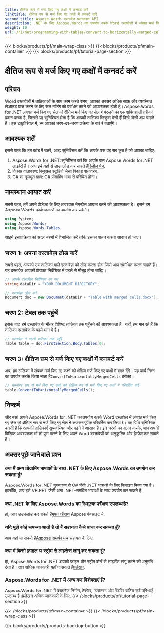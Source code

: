 ```yaml
---
title: क्षैतिज रूप से मर्ज किए गए कक्षों में कनवर्ट करें
linktitle: क्षैतिज रूप से मर्ज किए गए कक्षों में कनवर्ट करें
second_title: Aspose.Words दस्तावेज़ प्रसंस्करण API
description: .NET के लिए Aspose.Words का उपयोग करके Word दस्तावेज़ों में लंबवत मर्ज किए गए कक्षों को क्षैतिज रूप से मर्ज किए गए कक्षों में बदलें। निर्बाध तालिका लेआउट के लिए चरण-दर-चरण मार्गदर्शिका।
weight: 10
url: /hi/net/programming-with-tables/convert-to-horizontally-merged-cells/
---
```


{{< blocks/products/pf/main-wrap-class >}}
{{< blocks/products/pf/main-container >}}
{{< blocks/products/pf/tutorial-page-section >}}

# क्षैतिज रूप से मर्ज किए गए कक्षों में कनवर्ट करें

## परिचय

Word दस्तावेज़ों में तालिकाओं के साथ काम करते समय, आपको अक्सर अधिक साफ़ और व्यवस्थित लेआउट प्राप्त करने के लिए सेल मर्जिंग को प्रबंधित करने की आवश्यकता होती है। Aspose.Words for .NET लंबवत मर्ज किए गए सेल को क्षैतिज मर्ज किए गए सेल में बदलने का एक शक्तिशाली तरीका प्रदान करता है, जिससे यह सुनिश्चित होता है कि आपकी तालिका बिल्कुल वैसी ही दिखे जैसी आप चाहते हैं। इस ट्यूटोरियल में, हम आपको चरण-दर-चरण प्रक्रिया के बारे में बताएँगे।

## आवश्यक शर्तें

इससे पहले कि हम कोड में उतरें, आइए सुनिश्चित करें कि आपके पास वह सब कुछ है जो आपको चाहिए:

1.  Aspose.Words for .NET: सुनिश्चित करें कि आपके पास Aspose.Words for .NET लाइब्रेरी है। आप इसे यहाँ से डाउनलोड कर सकते हैं[रिलीज़ पेज](https://releases.aspose.com/words/net/).
2. विकास वातावरण: विजुअल स्टूडियो जैसा विकास वातावरण.
3. C# का मूलभूत ज्ञान: C# प्रोग्रामिंग भाषा से परिचित होना।

## नामस्थान आयात करें

सबसे पहले, हमें अपने प्रोजेक्ट के लिए आवश्यक नेमस्पेस आयात करने की आवश्यकता है। इससे हम Aspose.Words कार्यक्षमताओं का उपयोग कर सकेंगे।

```csharp
using System;
using Aspose.Words;
using Aspose.Words.Tables;
```

आइये इस प्रक्रिया को सरल चरणों में विभाजित करें ताकि इसका पालन करना आसान हो जाए।

## चरण 1: अपना दस्तावेज़ लोड करें

सबसे पहले, आपको उस तालिका वाले दस्तावेज़ को लोड करना होगा जिसे आप संशोधित करना चाहते हैं। यह दस्तावेज़ आपकी प्रोजेक्ट निर्देशिका में पहले से मौजूद होना चाहिए।

```csharp
// आपके दस्तावेज़ निर्देशिका का पथ
string dataDir = "YOUR DOCUMENT DIRECTORY";

// दस्तावेज़ लोड करें
Document doc = new Document(dataDir + "Table with merged cells.docx");
```

## चरण 2: टेबल तक पहुंचें

इसके बाद, हमें दस्तावेज़ के भीतर विशिष्ट तालिका तक पहुँचने की आवश्यकता है। यहाँ, हम मान रहे हैं कि तालिका दस्तावेज़ के पहले भाग में है।

```csharp
// दस्तावेज़ में पहली तालिका तक पहुँचें
Table table = doc.FirstSection.Body.Tables[0];
```

## चरण 3: क्षैतिज रूप से मर्ज किए गए कक्षों में कनवर्ट करें

 अब, हम तालिका में लंबवत मर्ज किए गए कक्षों को क्षैतिज मर्ज किए गए कक्षों में बदल देंगे। यह कार्य निम्न का उपयोग करके किया जाता है`ConvertToHorizontallyMergedCells` तरीका।

```csharp
// ऊर्ध्वाधर रूप से मर्ज किए गए कक्षों को क्षैतिज रूप से मर्ज किए गए कक्षों में परिवर्तित करें
table.ConvertToHorizontallyMergedCells();
```

## निष्कर्ष

और बस! आपने Aspose.Words for .NET का उपयोग करके Word दस्तावेज़ में लंबवत मर्ज किए गए सेल को क्षैतिज रूप से मर्ज किए गए सेल में सफलतापूर्वक परिवर्तित कर लिया है। यह विधि सुनिश्चित करती है कि आपकी तालिकाएँ सुव्यवस्थित और पढ़ने में आसान हैं। इन चरणों का पालन करके, आप अपनी विशिष्ट आवश्यकताओं को पूरा करने के लिए अपने Word दस्तावेज़ों को अनुकूलित और हेरफेर कर सकते हैं।

## अक्सर पूछे जाने वाले प्रश्न

### क्या मैं अन्य प्रोग्रामिंग भाषाओं के साथ .NET के लिए Aspose.Words का उपयोग कर सकता हूँ?  
Aspose.Words for .NET मुख्य रूप से C# जैसी .NET भाषाओं के लिए डिज़ाइन किया गया है। हालाँकि, आप इसे VB.NET जैसी अन्य .NET-समर्थित भाषाओं के साथ उपयोग कर सकते हैं।

### क्या .NET के लिए Aspose.Words का निःशुल्क परीक्षण उपलब्ध है?  
 हां, आप डाउनलोड कर सकते हैं[मुफ्त परीक्षण](https://releases.aspose.com/) Aspose वेबसाइट से.

### यदि मुझे कोई समस्या आती है तो मैं सहायता कैसे प्राप्त कर सकता हूँ?  
 आप यहां जा सकते हैं[Aspose समर्थन मंच](https://forum.aspose.com/c/words/8) सहायता के लिए.

### क्या मैं किसी फ़ाइल या स्ट्रीम से लाइसेंस लागू कर सकता हूँ?  
हां, Aspose.Words for .NET आपको फ़ाइल और स्ट्रीम दोनों से लाइसेंस लागू करने की अनुमति देता है। आप अधिक जानकारी यहाँ पा सकते हैं[प्रलेखन](https://reference.aspose.com/words/net/).

### Aspose.Words for .NET में अन्य क्या विशेषताएं हैं?  
 Aspose.Words for .NET में दस्तावेज़ निर्माण, हेरफेर, रूपांतरण और रेंडरिंग सहित कई सुविधाएँ उपलब्ध हैं।[प्रलेखन](https://reference.aspose.com/words/net/) अधिक जानकारी के लिए.
{{< /blocks/products/pf/tutorial-page-section >}}

{{< /blocks/products/pf/main-container >}}
{{< /blocks/products/pf/main-wrap-class >}}

{{< blocks/products/products-backtop-button >}}
